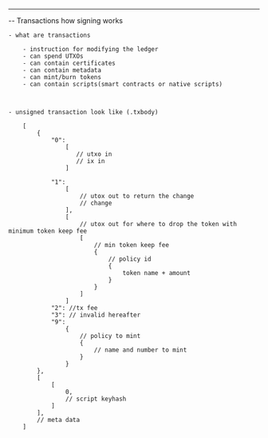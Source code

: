 ---------------------------------------------------------------------------------------------
-- Transactions
    how signing works

    - what are transactions

        - instruction for modifying the ledger
        - can spend UTXOs
        - can contain certificates
        - can contain metadata
        - can mint/burn tokens
        - can contain scripts(smart contracts or native scripts)



    - unsigned transaction look like (.txbody)

        [
            {
                "0":
                    [
                       // utxo in
                       // ix in
                    ]

                "1":
                    [
                        // utox out to return the change
                        // change
                    ],
                    [
                        // utox out for where to drop the token with minimum token keep fee
                        [
                            // min token keep fee
                            {
                                // policy id
                                {
                                    token name + amount
                                }
                            }
                        ]
                    ]
                "2": //tx fee
                "3": // invalid hereafter
                "9":
                    {
                        // policy to mint
                        {
                            // name and number to mint
                        }
                    }
            },
            [
                [
                    0,
                    // script keyhash
                ]
            ],
            // meta data
        ]
